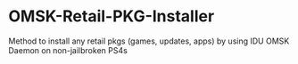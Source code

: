 # OMSK-Retail-PKG-Installer
Method to install any retail pkgs (games, updates, apps) by using IDU OMSK Daemon on non-jailbroken PS4s

